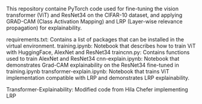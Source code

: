 This repository containe PyTorch code used for fine-tuning the vision transformer (ViT) and ResNet34 on the CIFAR-10 dataset, and applying GRAD-CAM (Class Activation Mapping) and LRP (Layer-wise relevance propagation) for explainability.

requirements.txt: Contains a list of packages that can be installed in the virtual environment.
training.ipynb: Notebook that describes how to train ViT with HuggingFace, AlexNet and ResNet34
traincnn.py: Contains functions used to train AlexNet and ResNet34
cnn-explain.ipynb: Notebook that demonstrates Grad-CAM explainability on the ResNet34 fine-tuned in training.ipynb
transformer-explain.ipynb: Notebook that trains ViT implementation compatible with LRP and demonstrates LRP explainability.

Transformer-Explainability: Modified code from Hila Chefer implementing LRP
